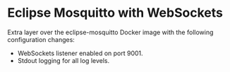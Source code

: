 # Eclipse Mosquitto with WebSockets

Extra layer over the eclipse-mosquitto Docker image with the following configuration changes:

* WebSockets listener enabled on port 9001.
* Stdout logging for all log levels.
